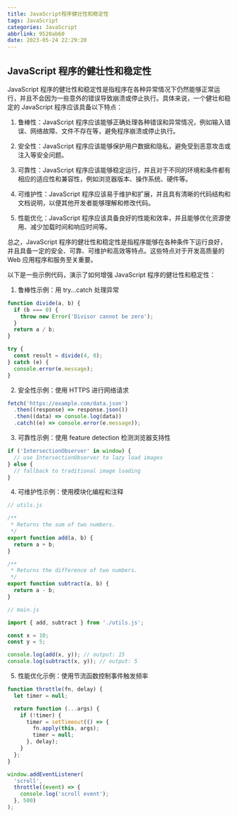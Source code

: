```yaml
---
title: JavaScript程序健壮性和稳定性
tags: JavaScript
categories: JavaScript
abbrlink: 9520ab60
date: 2023-05-24 22:29:20
---
```


## JavaScript 程序的健壮性和稳定性
JavaScript 程序的健壮性和稳定性是指程序在各种异常情况下仍然能够正常运行，并且不会因为一些意外的错误导致崩溃或停止执行。具体来说，一个健壮和稳定的 JavaScript 程序应该具备以下特点：

1. 鲁棒性：JavaScript 程序应该能够正确处理各种错误和异常情况，例如输入错误、网络故障、文件不存在等，避免程序崩溃或停止执行。

2. 安全性：JavaScript 程序应该能够保护用户数据和隐私，避免受到恶意攻击或注入等安全问题。

3. 可靠性：JavaScript 程序应该能够稳定运行，并且对于不同的环境和条件都有相应的适应性和兼容性，例如浏览器版本、操作系统、硬件等。

4. 可维护性：JavaScript 程序应该易于维护和扩展，并且具有清晰的代码结构和文档说明，以便其他开发者能够理解和修改代码。

5. 性能优化：JavaScript 程序应该具备良好的性能和效率，并且能够优化资源使用、减少加载时间和响应时间等。

总之，JavaScript 程序的健壮性和稳定性是指程序能够在各种条件下运行良好，并且具备一定的安全、可靠、可维护和高效等特点。这些特点对于开发高质量的 Web 应用程序和服务至关重要。

以下是一些示例代码，演示了如何增强 JavaScript 程序的健壮性和稳定性：

1. 鲁棒性示例：用 try...catch 处理异常

```js
function divide(a, b) {
  if (b === 0) {
    throw new Error('Divisor cannot be zero');
  }
  return a / b;
}

try {
  const result = divide(4, 0);
} catch (e) {
  console.error(e.message);
}
```

2. 安全性示例：使用 HTTPS 进行网络请求

```js
fetch('https://example.com/data.json')
  .then((response) => response.json())
  .then((data) => console.log(data))
  .catch((e) => console.error(e.message));
```

3. 可靠性示例：使用 feature detection 检测浏览器支持性

```js
if ('IntersectionObserver' in window) {
  // use IntersectionObserver to lazy load images
} else {
  // fallback to traditional image loading
}
```

4. 可维护性示例：使用模块化编程和注释

```js
// utils.js

/**
 * Returns the sum of two numbers.
 */
export function add(a, b) {
  return a + b;
}

/**
 * Returns the difference of two numbers.
 */
export function subtract(a, b) {
  return a - b;
}
```

```js
// main.js

import { add, subtract } from './utils.js';

const x = 10;
const y = 5;

console.log(add(x, y)); // output: 15
console.log(subtract(x, y)); // output: 5
```

5. 性能优化示例：使用节流函数控制事件触发频率

```js
function throttle(fn, delay) {
  let timer = null;

  return function (...args) {
    if (!timer) {
      timer = setTimeout(() => {
        fn.apply(this, args);
        timer = null;
      }, delay);
    }
  };
}

window.addEventListener(
  'scroll',
  throttle((event) => {
    console.log('scroll event');
  }, 500)
);
```
